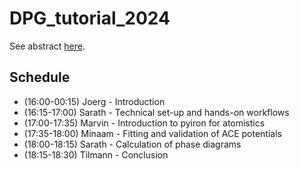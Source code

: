 # DPG_tutorial_2024

See abstract [here](https://www.dpg-verhandlungen.de/year/2024/conference/berlin/part/tut/session/1/contribution/1).

## Schedule

- (16:00-00:15) Joerg - Introduction
- (16:15-17:00) Sarath - Technical set-up and hands-on workflows
- (17:00-17:35) Marvin - Introduction to pyiron for atomistics
- (17:35-18:00) Minaam - Fitting and validation of ACE potentials
- (18:00-18:15) Sarath - Calculation of phase diagrams
- (18:15-18:30) Tilmann - Conclusion
